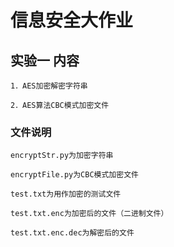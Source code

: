 # 信息安全大作业
## 实验一 内容
    1．AES加密解密字符串

    2．AES算法CBC模式加密文件

### 文件说明
    encryptStr.py为加密字符串

    encryptFile.py为CBC模式加密文件

    test.txt为用作加密的测试文件

    test.txt.enc为加密后的文件（二进制文件）
    
    test.txt.enc.dec为解密后的文件
